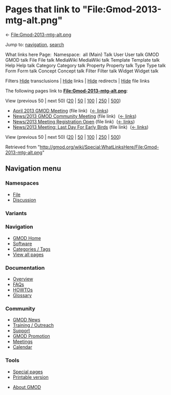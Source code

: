 <div id="mw-page-base" class="noprint">

</div>

<div id="mw-head-base" class="noprint">

</div>

<div id="content" class="mw-body" role="main">

<span id="top"></span>

<div id="mw-js-message" style="display:none;">

</div>



# <span dir="auto">Pages that link to "File:Gmod-2013-mtg-alt.png"</span>

<div id="bodyContent">

<div id="contentSub">

←
[File:Gmod-2013-mtg-alt.png](/wiki/File:Gmod-2013-mtg-alt.png "File:Gmod-2013-mtg-alt.png")

</div>

<div id="jump-to-nav" class="mw-jump">

Jump to: [navigation](#mw-navigation), [search](#p-search)

</div>

<div id="mw-content-text">

What links here Page:  Namespace:  all (Main) Talk User User talk GMOD
GMOD talk File File talk MediaWiki MediaWiki talk Template Template talk
Help Help talk Category Category talk Property Property talk Type Type
talk Form Form talk Concept Concept talk Filter Filter talk Widget
Widget talk

Filters
[Hide](/mediawiki/index.php?title=Special:WhatLinksHere/File:Gmod-2013-mtg-alt.png&hidetrans=1 "Special:WhatLinksHere/File:Gmod-2013-mtg-alt.png")
transclusions \|
[Hide](/mediawiki/index.php?title=Special:WhatLinksHere/File:Gmod-2013-mtg-alt.png&hidelinks=1 "Special:WhatLinksHere/File:Gmod-2013-mtg-alt.png")
links \|
[Hide](/mediawiki/index.php?title=Special:WhatLinksHere/File:Gmod-2013-mtg-alt.png&hideredirs=1 "Special:WhatLinksHere/File:Gmod-2013-mtg-alt.png")
redirects \|
[Hide](/mediawiki/index.php?title=Special:WhatLinksHere/File:Gmod-2013-mtg-alt.png&hideimages=1 "Special:WhatLinksHere/File:Gmod-2013-mtg-alt.png")
file links

The following pages link to
**[File:Gmod-2013-mtg-alt.png](/wiki/File:Gmod-2013-mtg-alt.png "File:Gmod-2013-mtg-alt.png")**:

View (previous 50 \| next 50)
([20](/mediawiki/index.php?title=Special:WhatLinksHere/File:Gmod-2013-mtg-alt.png&limit=20 "Special:WhatLinksHere/File:Gmod-2013-mtg-alt.png")
\|
[50](/mediawiki/index.php?title=Special:WhatLinksHere/File:Gmod-2013-mtg-alt.png&limit=50 "Special:WhatLinksHere/File:Gmod-2013-mtg-alt.png")
\|
[100](/mediawiki/index.php?title=Special:WhatLinksHere/File:Gmod-2013-mtg-alt.png&limit=100 "Special:WhatLinksHere/File:Gmod-2013-mtg-alt.png")
\|
[250](/mediawiki/index.php?title=Special:WhatLinksHere/File:Gmod-2013-mtg-alt.png&limit=250 "Special:WhatLinksHere/File:Gmod-2013-mtg-alt.png")
\|
[500](/mediawiki/index.php?title=Special:WhatLinksHere/File:Gmod-2013-mtg-alt.png&limit=500 "Special:WhatLinksHere/File:Gmod-2013-mtg-alt.png"))

- [April 2013 GMOD
  Meeting](/wiki/April_2013_GMOD_Meeting "April 2013 GMOD Meeting")
  (file link) ‎ <span class="mw-whatlinkshere-tools">([←
  links](/mediawiki/index.php?title=Special:WhatLinksHere&target=April+2013+GMOD+Meeting "Special:WhatLinksHere"))</span>
- [News/2013 GMOD Community
  Meeting](/wiki/News/2013_GMOD_Community_Meeting "News/2013 GMOD Community Meeting")
  (file link) ‎ <span class="mw-whatlinkshere-tools">([←
  links](/mediawiki/index.php?title=Special:WhatLinksHere&target=News%2F2013+GMOD+Community+Meeting "Special:WhatLinksHere"))</span>
- [News/2013 Meeting Registration
  Open](/wiki/News/2013_Meeting_Registration_Open "News/2013 Meeting Registration Open")
  (file link) ‎ <span class="mw-whatlinkshere-tools">([←
  links](/mediawiki/index.php?title=Special:WhatLinksHere&target=News%2F2013+Meeting+Registration+Open "Special:WhatLinksHere"))</span>
- [News/2013 Meeting: Last Day For Early
  Birds](/wiki/News/2013_Meeting:_Last_Day_For_Early_Birds "News/2013 Meeting: Last Day For Early Birds")
  (file link) ‎ <span class="mw-whatlinkshere-tools">([←
  links](/mediawiki/index.php?title=Special:WhatLinksHere&target=News%2F2013+Meeting%3A+Last+Day+For+Early+Birds "Special:WhatLinksHere"))</span>

View (previous 50 \| next 50)
([20](/mediawiki/index.php?title=Special:WhatLinksHere/File:Gmod-2013-mtg-alt.png&limit=20 "Special:WhatLinksHere/File:Gmod-2013-mtg-alt.png")
\|
[50](/mediawiki/index.php?title=Special:WhatLinksHere/File:Gmod-2013-mtg-alt.png&limit=50 "Special:WhatLinksHere/File:Gmod-2013-mtg-alt.png")
\|
[100](/mediawiki/index.php?title=Special:WhatLinksHere/File:Gmod-2013-mtg-alt.png&limit=100 "Special:WhatLinksHere/File:Gmod-2013-mtg-alt.png")
\|
[250](/mediawiki/index.php?title=Special:WhatLinksHere/File:Gmod-2013-mtg-alt.png&limit=250 "Special:WhatLinksHere/File:Gmod-2013-mtg-alt.png")
\|
[500](/mediawiki/index.php?title=Special:WhatLinksHere/File:Gmod-2013-mtg-alt.png&limit=500 "Special:WhatLinksHere/File:Gmod-2013-mtg-alt.png"))

</div>

<div class="printfooter">

Retrieved from
"<http://gmod.org/wiki/Special:WhatLinksHere/File:Gmod-2013-mtg-alt.png>"

</div>

<div id="catlinks" class="catlinks catlinks-allhidden">

</div>

<div class="visualClear">

</div>

</div>

</div>

<div id="mw-navigation">

## Navigation menu

<div id="mw-head">



<div id="left-navigation">

<div id="p-namespaces" class="vectorTabs" role="navigation"
aria-labelledby="p-namespaces-label">

### Namespaces

- <span id="ca-nstab-image"><a href="/wiki/File:Gmod-2013-mtg-alt.png" accesskey="c"
  title="View the file page [c]">File</a></span>
- <span id="ca-talk"><a
  href="/mediawiki/index.php?title=File_talk:Gmod-2013-mtg-alt.png&amp;action=edit&amp;redlink=1"
  accesskey="t"
  title="Discussion about the content page [t]">Discussion</a></span>

</div>

<div id="p-variants" class="vectorMenu emptyPortlet" role="navigation"
aria-labelledby="p-variants-label">

### 

### Variants[](#)

<div class="menu">

</div>

</div>

</div>





</div>

</div>

</div>

<div id="mw-panel">

<div id="p-logo" role="banner">

<a href="/wiki/Main_Page"
style="background-image: url(http://gmod.org/images/GMOD-cogs.png);"
title="Visit the main page"></a>

</div>

<div id="p-Navigation" class="portal" role="navigation"
aria-labelledby="p-Navigation-label">

### Navigation

<div class="body">

- <span id="n-GMOD-Home">[GMOD Home](/wiki/Main_Page)</span>
- <span id="n-Software">[Software](/wiki/GMOD_Components)</span>
- <span id="n-Categories-.2F-Tags">[Categories /
  Tags](/wiki/Categories)</span>
- <span id="n-View-all-pages">[View all
  pages](/wiki/Special:AllPages)</span>

</div>

</div>

<div id="p-Documentation" class="portal" role="navigation"
aria-labelledby="p-Documentation-label">

### Documentation

<div class="body">

- <span id="n-Overview">[Overview](/wiki/Overview)</span>
- <span id="n-FAQs">[FAQs](/wiki/Category:FAQ)</span>
- <span id="n-HOWTOs">[HOWTOs](/wiki/Category:HOWTO)</span>
- <span id="n-Glossary">[Glossary](/wiki/Glossary)</span>

</div>

</div>

<div id="p-Community" class="portal" role="navigation"
aria-labelledby="p-Community-label">

### Community

<div class="body">

- <span id="n-GMOD-News">[GMOD News](/wiki/GMOD_News)</span>
- <span id="n-Training-.2F-Outreach">[Training /
  Outreach](/wiki/Training_and_Outreach)</span>
- <span id="n-Support">[Support](/wiki/Support)</span>
- <span id="n-GMOD-Promotion">[GMOD
  Promotion](/wiki/GMOD_Promotion)</span>
- <span id="n-Meetings">[Meetings](/wiki/Meetings)</span>
- <span id="n-Calendar">[Calendar](/wiki/Calendar)</span>

</div>

</div>

<div id="p-tb" class="portal" role="navigation"
aria-labelledby="p-tb-label">

### Tools

<div class="body">

- <span id="t-specialpages"><a href="/wiki/Special:SpecialPages" accesskey="q"
  title="A list of all special pages [q]">Special pages</a></span>
- <span id="t-print"><a
  href="/mediawiki/index.php?title=Special:WhatLinksHere/File:Gmod-2013-mtg-alt.png&amp;printable=yes"
  rel="alternate" accesskey="p"
  title="Printable version of this page [p]">Printable version</a></span>

</div>

</div>

</div>

</div>

<div id="footer" role="contentinfo">

- <span id="footer-places-about">[About
  GMOD](/wiki/GMOD:About "GMOD:About")</span>

<!-- -->






</div>
